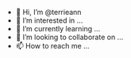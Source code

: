 - 👋 Hi, I’m @terrieann
- 👀 I’m interested in ...
- 🌱 I’m currently learning ...
- 💞️ I’m looking to collaborate on ...
- 📫 How to reach me ...

<!---
terrieann/terrieann is a ✨ special ✨ repository because its `README.md` (this file) appears on your GitHub profile.
You can click the Preview link to take a look at your changes.
--->

